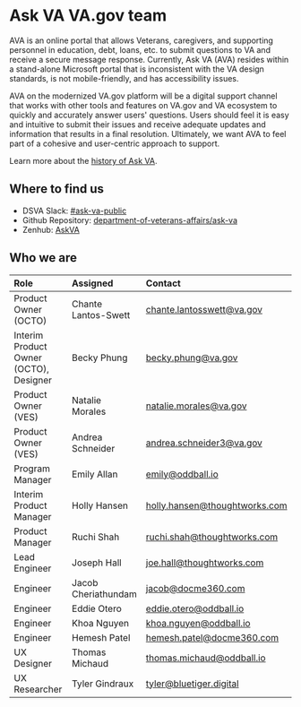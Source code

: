 # Ask VA VA.gov team
AVA is an online portal that allows Veterans, caregivers, and supporting personnel in education, debt, loans, etc. to submit questions to VA and receive a secure message response. Currently, Ask VA (AVA) resides within a stand-alone Microsoft portal that is inconsistent with the VA design standards, is not mobile-friendly, and has accessibility issues.

AVA on the modernized VA.gov platform will be a digital support channel that works with other tools and features on VA.gov and VA ecosystem to quickly and accurately answer users' questions. Users should feel it is easy and intuitive to submit their issues and receive adequate updates and information that results in a final resolution. Ultimately, we want AVA to feel part of a cohesive and user-centric approach to support.

Learn more about the [history of Ask VA](https://github.com/department-of-veterans-affairs/va.gov-team/blob/master/products/ask-va/products/ask-va-background.md).

## Where to find us 

- DSVA Slack: [#ask-va-public](https://dsva.slack.com/archives/C05A2F6DEAE)
- Github Repository: [department-of-veterans-affairs/ask-va](https://github.com/department-of-veterans-affairs/ask-va)
- Zenhub: [AskVA](https://app.zenhub.com/workspaces/askva-647a476551689d06655cc815/board)

## Who we are

|Role|Assigned|Contact|
|:---|:---|:---|
|Product Owner (OCTO)|Chante Lantos-Swett|chante.lantosswett@va.gov|
|Interim Product Owner (OCTO), Designer|Becky Phung|becky.phung@va.gov|
|Product Owner (VES)|Natalie Morales|natalie.morales@va.gov|
|Product Owner (VES)|Andrea Schneider|andrea.schneider3@va.gov|
|Program Manager|Emily Allan|emily@oddball.io|
|Interim Product Manager|Holly Hansen|holly.hansen@thoughtworks.com|
|Product Manager|Ruchi Shah|ruchi.shah@thoughtworks.com|
|Lead Engineer|Joseph Hall|joe.hall@thoughtworks.com|
|Engineer|Jacob Cheriathundam|jacob@docme360.com|
|Engineer|Eddie Otero|eddie.otero@oddball.io|
|Engineer|Khoa Nguyen|khoa.nguyen@oddball.io|
|Engineer|Hemesh Patel|hemesh.patel@docme360.com|
|UX Designer|Thomas Michaud|thomas.michaud@oddball.io|
|UX Researcher|Tyler Gindraux|tyler@bluetiger.digital|

